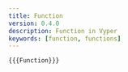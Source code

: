 ```yaml
---
title: Function
version: 0.4.0
description: Function in Vyper
keywords: [function, functions]
---
```


```vyper
{{{Function}}}
```
